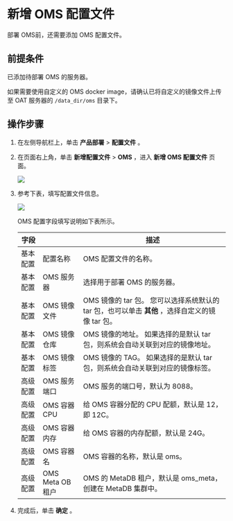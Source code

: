 新增 OMS 配置文件 
================================

部署 OMS前，还需要添加 OMS 配置文件。

前提条件 
-------------

已添加待部署 OMS 的服务器。

如果需要使用自定义的 OMS docker image，请确认已将自定义的镜像文件上传至 OAT 服务器的 `/data_dir/oms` 目录下。

操作步骤 
-------------

1. 在左侧导航栏上，单击 **产品部署** \> **配置文件** 。

   

2. 在页面右上角，单击 **新增配置文件** \> **OMS** ，进入 **新增 OMS 配置文件** 页面。

   ![](https://help-static-aliyun-doc.aliyuncs.com/assets/img/zh-CN/5675896061/p187667.png)
   




<!-- -->

3. 参考下表，填写配置文件信息。

   ![](https://help-static-aliyun-doc.aliyuncs.com/assets/img/zh-CN/5675896061/p187668.png)

   OMS 配置字段填写说明如下表所示。
   

   |          字段          ||                                       描述                                       |
   |------|----------------|--------------------------------------------------------------------------------|
   | 基本配置 | 配置名称           | OMS 配置文件的名称。                                                                   |
   | 基本配置 | OMS 服务器        | 选择用于部署 OMS 的服务器。                                                               |
   | 基本配置 | OMS 镜像文件       | OMS 镜像的 tar 包。  您可以选择系统默认的 tar 包，也可以单击 **其他** ，选择自定义的镜像 tar 包。 |
   | 基本配置 | OMS 镜像仓库       | OMS 镜像的地址。  如果选择的是默认 tar 包，则系统会自动关联到对应的镜像地址。                   |
   | 基本配置 | OMS 镜像标签       | OMS 镜像的 TAG。  如果选择的是默认 tar 包，则系统会自动关联到对应的镜像标签。                 |
   | 高级配置 | OMS 服务端口       | OMS 服务的端口号，默认为 8088。                                                           |
   | 高级配置 | OMS 容器 CPU     | 给 OMS 容器分配的 CPU 配额，默认是 12，即 12C。                                               |
   | 高级配置 | OMS 容器内存       | 给 OMS 容器的内存配额，默认是 24G。                                                         |
   | 高级配置 | OMS 容器名        | OMS 容器的名称，默认是 oms。                                                             |
   | 高级配置 | OMS Meta OB 租户 | OMS 的 MetaDB 租户，默认是 oms_meta，创建在  MetaDB 集群中。                                  |

   




<!-- -->

4. 完成后，单击 **确定** 。

   



